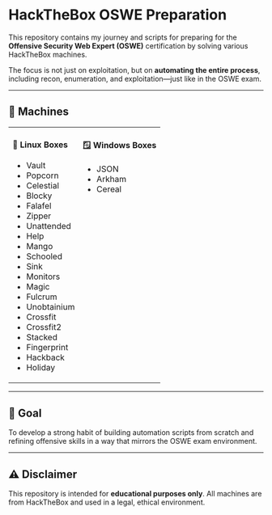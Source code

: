 # HackTheBox OSWE Preparation

This repository contains my journey and scripts for preparing for the **Offensive Security Web Expert (OSWE)** certification by solving various HackTheBox machines.

The focus is not just on exploitation, but on **automating the entire process**, including recon, enumeration, and exploitation—just like in the OSWE exam.

---
## 🎰 Machines

<table>
  <tr>
    <td valign="top">
      <h4>🐧 Linux Boxes</h4>
      <ul>
        <li>Vault</li>
        <li>Popcorn</li>
        <li>Celestial</li>
        <li>Blocky</li>
        <li>Falafel</li>
        <li>Zipper</li>
        <li>Unattended</li>
        <li>Help</li>
        <li>Mango</li>
        <li>Schooled</li>
        <li>Sink</li>
        <li>Monitors</li>
        <li>Magic</li>
        <li>Fulcrum</li>
        <li>Unobtainium</li>
        <li>Crossfit</li>
        <li>Crossfit2</li>
        <li>Stacked</li>
        <li>Fingerprint</li>
        <li>Hackback</li>
        <li>Holiday</li>
      </ul>
    </td>
    <td valign="top">
      <h4>🪟 Windows Boxes</h4>
      <ul>
        <li>JSON</li>
        <li>Arkham</li>
        <li>Cereal</li>
      </ul>
    </td>
  </tr>
</table>

---

## 🎯 Goal

To develop a strong habit of building automation scripts from scratch and refining offensive skills in a way that mirrors the OSWE exam environment.

---

## ⚠️ Disclaimer

This repository is intended for **educational purposes only**. All machines are from HackTheBox and used in a legal, ethical environment.
